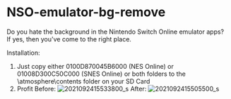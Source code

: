 # NSO-emulator-bg-remove
Do you hate the background in the Nintendo Switch Online emulator apps? If yes, then you've come to the right place.

Installation:
1. Just copy either 0100D870045B6000 (NES Online) or 01008D300C50C000 (SNES Online) or both folders to the \atmosphere\contents folder on your SD Card
2. Profit
Before:
![2021092415533800_s](https://user-images.githubusercontent.com/34245941/134686724-30931534-bece-47bf-a07c-d182651f9ec0.jpg)
After:
![2021092415505500_s](https://user-images.githubusercontent.com/34245941/134686731-7f134314-12fb-4833-a72f-f4fae6a266e5.jpg)
